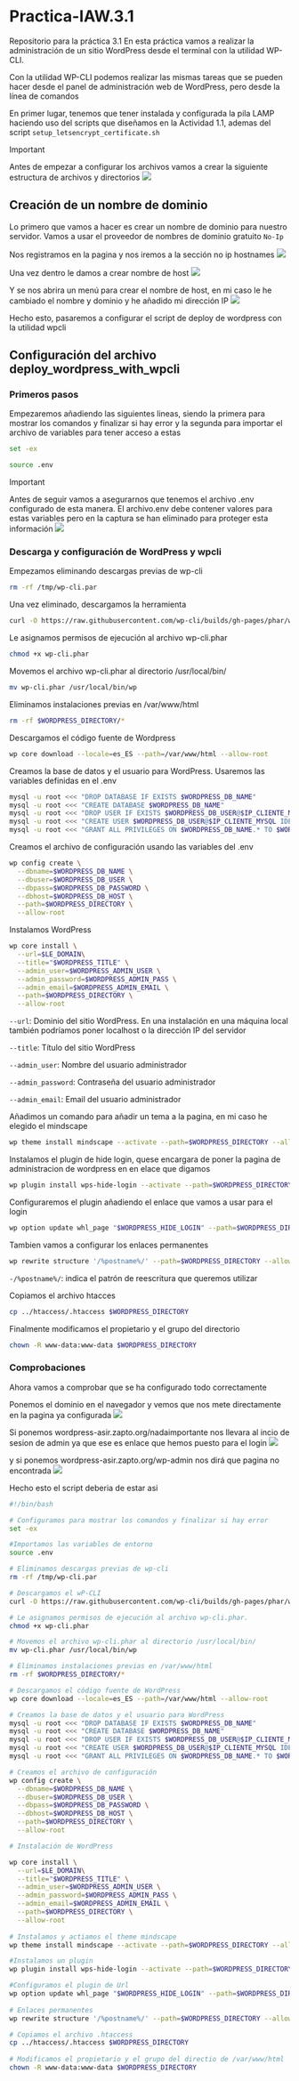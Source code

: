 # Practica-IAW.3.1
Repositorio para la práctica 3.1
En esta práctica vamos a realizar la administración de un sitio WordPress desde el terminal con la utilidad WP-CLI.

Con la utilidad WP-CLI podemos realizar las mismas tareas que se pueden hacer desde el panel de administración web de WordPress, pero desde la línea de comandos

En primer lugar, tenemos que tener instalada y configurada la pila LAMP haciendo uso del scripts que diseñamos en la Actividad 1.1, ademas del script `setup_letsencrypt_certificate.sh`

> [!IMPORTANT]  
> Antes de empezar a configurar los archivos vamos a crear la siguiente estructura de archivos y directorios
>![](Imagenes/estructura.png)

## Creación de un nombre de dominio 
Lo primero que vamos a hacer es crear un nombre de dominio para nuestro servidor. Vamos a usar el proveedor de nombres de dominio gratuito `No-Ip`

Nos registramos en la pagina y nos iremos a la sección no ip hostnames
![](Imagenes/acceso_noip.png)

Una vez dentro le damos a crear nombre de host
![](Imagenes/noip_cambiar_nombrehost.png)

Y se nos abrira un menú para crear el nombre de host, en mi caso le he cambiado el nombre y dominio y he añadido mi dirección IP
![](Imagenes/noip_host_creado_.png)

Hecho esto, pasaremos a configurar el script de deploy de wordpress con la utilidad wpcli

## Configuración del archivo deploy_wordpress_with_wpcli

### Primeros pasos
Empezaremos añadiendo las siguientes lineas, siendo la primera para mostrar los comandos y finalizar si hay error y la segunda para importar el archivo de variables para tener acceso a estas

```bash
set -ex

source .env
```
> [!IMPORTANT]  
> Antes de seguir vamos a asegurarnos que tenemos el archivo .env configurado de esta manera. El archivo.env debe contener valores para estas variables pero en la captura se han eliminado para proteger esta información
>![](Imagenes/archivo_.env.png)

### Descarga y configuración de WordPress y wpcli

Empezamos eliminando descargas previas de wp-cli

```bash
rm -rf /tmp/wp-cli.par
```
Una vez eliminado, descargamos la herramienta
```bash
curl -O https://raw.githubusercontent.com/wp-cli/builds/gh-pages/phar/wp-cli.phar
```
Le asignamos permisos de ejecución al archivo wp-cli.phar
```bash
chmod +x wp-cli.phar
```
Movemos el archivo wp-cli.phar al directorio /usr/local/bin/
```bash
mv wp-cli.phar /usr/local/bin/wp
```
Eliminamos instalaciones previas en /var/www/html
```bash
rm -rf $WORDPRESS_DIRECTORY/*
```
Descargamos el código fuente de Wordpress
```bash
wp core download --locale=es_ES --path=/var/www/html --allow-root
```
Creamos la base de datos y el usuario para WordPress.
Usaremos las variables definidas en el .env
```bash
mysql -u root <<< "DROP DATABASE IF EXISTS $WORDPRESS_DB_NAME"
mysql -u root <<< "CREATE DATABASE $WORDPRESS_DB_NAME"
mysql -u root <<< "DROP USER IF EXISTS $WORDPRESS_DB_USER@$IP_CLIENTE_MYSQL"
mysql -u root <<< "CREATE USER $WORDPRESS_DB_USER@$IP_CLIENTE_MYSQL IDENTIFIED BY '$WORDPRESS_DB_PASSWORD'"
mysql -u root <<< "GRANT ALL PRIVILEGES ON $WORDPRESS_DB_NAME.* TO $WORDPRESS_DB_USER@$IP_CLIENTE_MYSQL"
```
Creamos el archivo de configuración usando las variables del .env
```bash
wp config create \
  --dbname=$WORDPRESS_DB_NAME \
  --dbuser=$WORDPRESS_DB_USER \
  --dbpass=$WORDPRESS_DB_PASSWORD \
  --dbhost=$WORDPRESS_DB_HOST \
  --path=$WORDPRESS_DIRECTORY \
  --allow-root
```
Instalamos WordPress
```bash
wp core install \
  --url=$LE_DOMAIN\
  --title="$WORDPRESS_TITLE" \
  --admin_user=$WORDPRESS_ADMIN_USER \
  --admin_password=$WORDPRESS_ADMIN_PASS \
  --admin_email=$WORDPRESS_ADMIN_EMAIL \
  --path=$WORDPRESS_DIRECTORY \
  --allow-root  
```
`--url`: Dominio del sitio WordPress. En una instalación en una máquina local también podríamos poner localhost o la dirección IP del servidor

`--title`: Título del sitio WordPress

`--admin_user`: Nombre del usuario administrador

`--admin_password`: Contraseña del usuario administrador

`--admin_email`: Email del usuario administrador

Añadimos un comando para añadir un tema a la pagina, en mi caso he elegido el mindscape
```bash
wp theme install mindscape --activate --path=$WORDPRESS_DIRECTORY --allow-root
```
Instalamos el plugin de hide login, quese encargara de poner la pagina de administracion de wordpress en en elace que digamos
```bash
wp plugin install wps-hide-login --activate --path=$WORDPRESS_DIRECTORY --allow-root
```
Configuraremos el plugin añadiendo el enlace que vamos a usar para el login
```bash
wp option update whl_page "$WORDPRESS_HIDE_LOGIN" --path=$WORDPRESS_DIRECTORY --allow-root
```
Tambien vamos a configurar los enlaces permanentes
```bash
wp rewrite structure '/%postname%/' --path=$WORDPRESS_DIRECTORY --allow-root
```
`-/%postname%/`: indica el patrón de reescritura que queremos utilizar

Copiamos el archivo htacces
```bash
cp ../htaccess/.htaccess $WORDPRESS_DIRECTORY
```
Finalmente modificamos el propietario y el grupo del directorio
```bash
chown -R www-data:www-data $WORDPRESS_DIRECTORY
```
### Comprobaciones
Ahora vamos a comprobar que se ha configurado todo correctamente

Ponemos el dominio en el navegador y vemos que nos mete directamente en la pagina ya configurada
![](Imagenes/Acceso_wp.png)

Si ponemos wordpress-asir.zapto.org/nadaimportante nos llevara al incio de sesion de admin ya que ese es enlace que hemos puesto para el login
![](Imagenes/wp_nadaimportante.png)

y si ponemos wordpress-asir.zapto.org/wp-admin nos dirá que pagina no encontrada
![](Imagenes/wp_no_encuentra.png)

Hecho esto el script deberia de estar asi
```bash
#!/bin/bash

# Configuramos para mostrar los comandos y finalizar si hay error
set -ex

#Importamos las variables de entorno
source .env

# Eliminamos descargas previas de wp-cli
rm -rf /tmp/wp-cli.par

# Descargamos el wP-CLI
curl -O https://raw.githubusercontent.com/wp-cli/builds/gh-pages/phar/wp-cli.phar

# Le asignamos permisos de ejecución al archivo wp-cli.phar.
chmod +x wp-cli.phar

# Movemos el archivo wp-cli.phar al directorio /usr/local/bin/
mv wp-cli.phar /usr/local/bin/wp

# Eliminamos instalaciones previas en /var/www/html
rm -rf $WORDPRESS_DIRECTORY/*

# Descargamos el código fuente de WordPress
wp core download --locale=es_ES --path=/var/www/html --allow-root

# Creamos la base de datos y el usuario para WordPress
mysql -u root <<< "DROP DATABASE IF EXISTS $WORDPRESS_DB_NAME"
mysql -u root <<< "CREATE DATABASE $WORDPRESS_DB_NAME"
mysql -u root <<< "DROP USER IF EXISTS $WORDPRESS_DB_USER@$IP_CLIENTE_MYSQL"
mysql -u root <<< "CREATE USER $WORDPRESS_DB_USER@$IP_CLIENTE_MYSQL IDENTIFIED BY '$WORDPRESS_DB_PASSWORD'"
mysql -u root <<< "GRANT ALL PRIVILEGES ON $WORDPRESS_DB_NAME.* TO $WORDPRESS_DB_USER@$IP_CLIENTE_MYSQL"

# Creamos el archivo de configuración
wp config create \
  --dbname=$WORDPRESS_DB_NAME \
  --dbuser=$WORDPRESS_DB_USER \
  --dbpass=$WORDPRESS_DB_PASSWORD \
  --dbhost=$WORDPRESS_DB_HOST \
  --path=$WORDPRESS_DIRECTORY \
  --allow-root

# Instalación de WordPress

wp core install \
  --url=$LE_DOMAIN\
  --title="$WORDPRESS_TITLE" \
  --admin_user=$WORDPRESS_ADMIN_USER \
  --admin_password=$WORDPRESS_ADMIN_PASS \
  --admin_email=$WORDPRESS_ADMIN_EMAIL \
  --path=$WORDPRESS_DIRECTORY \
  --allow-root  
 
# Instalamos y actiamos el theme mindscape
wp theme install mindscape --activate --path=$WORDPRESS_DIRECTORY --allow-root

#Instalamos un plugin
wp plugin install wps-hide-login --activate --path=$WORDPRESS_DIRECTORY --allow-root

#Configuramos el plugin de Url
wp option update whl_page "$WORDPRESS_HIDE_LOGIN" --path=$WORDPRESS_DIRECTORY --allow-root
  
# Enlaces permanentes
wp rewrite structure '/%postname%/' --path=$WORDPRESS_DIRECTORY --allow-root

# Copiamos el archivo .htaccess
cp ../htaccess/.htaccess $WORDPRESS_DIRECTORY
  
# Modificamos el propietario y el grupo del directio de /var/www/html
chown -R www-data:www-data $WORDPRESS_DIRECTORY
```
